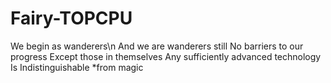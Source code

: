 # Fairy-TOPCPU
We begin as wanderers\n
And we are wanderers still
No barriers to our progress
Except those in themselves
Any sufficiently advanced technology
Is Indistinguishable
*from magic
